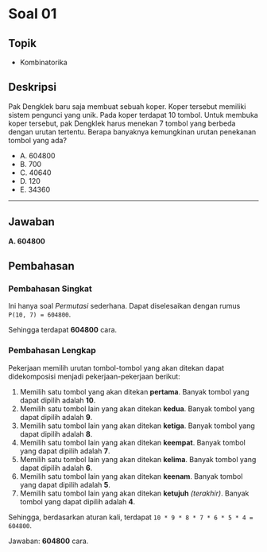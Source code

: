 # Soal 01

## Topik

* Kombinatorika

## Deskripsi

Pak Dengklek baru saja membuat sebuah koper. Koper tersebut memiliki sistem pengunci yang unik. Pada koper terdapat 10 tombol. Untuk membuka koper tersebut, pak Dengklek harus menekan 7 tombol yang berbeda dengan urutan tertentu. Berapa banyaknya kemungkinan urutan penekanan tombol yang ada?

* A. 604800
* B. 700
* C. 40640
* D. 120
* E. 34360

---

## Jawaban

**A. 604800**

## Pembahasan

### Pembahasan Singkat

Ini hanya soal *Permutasi* sederhana.
Dapat diselesaikan dengan rumus `P(10, 7) = 604800`.

Sehingga terdapat **604800** cara.

### Pembahasan Lengkap

Pekerjaan memilih urutan tombol-tombol yang akan ditekan dapat didekomposisi menjadi pekerjaan-pekerjaan berikut:

1. Memilih satu tombol yang akan ditekan **pertama**. Banyak tombol yang dapat dipilih adalah **10**.
2. Memilih satu tombol lain yang akan ditekan **kedua**. Banyak tombol yang dapat dipilih adalah **9**.
3. Memilih satu tombol lain yang akan ditekan **ketiga**. Banyak tombol yang dapat dipilih adalah **8**.
4. Memilih satu tombol lain yang akan ditekan **keempat**. Banyak tombol yang dapat dipilih adalah **7**.
5. Memilih satu tombol lain yang akan ditekan **kelima**. Banyak tombol yang dapat dipilih adalah **6**.
6. Memilih satu tombol lain yang akan ditekan **keenam**. Banyak tombol yang dapat dipilih adalah **5**.
7. Memilih satu tombol lain yang akan ditekan **ketujuh** *(terakhir)*. Banyak tombol yang dapat dipilih adalah **4**.

Sehingga, berdasarkan aturan kali, terdapat `10 * 9 * 8 * 7 * 6 * 5 * 4 = 604800`.

Jawaban: **604800** cara.